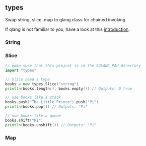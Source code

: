 ## types
Swap string, slice, map to qlang class for chained invoking.

If qlang is not familiar to you, have a look at this [introduction](https://github.com/qlang-libs/qlang#qlang).

### String 

### Slice

```go
// make sure that this projcet is in the $QLANG_PAH directory
import "types"

// Slice need a type
books = new types.Slice("string")
println(books.length(), books.empty()) // Outputs: 0 true

// use books like a stack
books.push("The Little Prince").push("Pi")
println(books.pop()) // Outputs: "Pi"

// use books like a queue
books.shift("Pi")
println(books.unshift()) // Outputs: "Pi"
```

### Map
